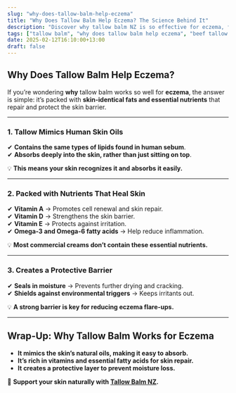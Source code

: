 ```yaml
---
slug: "why-does-tallow-balm-help-eczema"
title: "Why Does Tallow Balm Help Eczema? The Science Behind It"
description: "Discover why tallow balm NZ is so effective for eczema, from its skin-identical fats to its rich vitamin content."
tags: ["tallow balm", "why does tallow balm help eczema", "beef tallow for skin NZ"]
date: 2025-02-12T16:10:00+13:00
draft: false
---
```


## Why Does Tallow Balm Help Eczema?  

If you’re wondering **why** tallow balm works so well for **eczema**, the answer is simple: it’s packed with **skin-identical fats and essential nutrients** that repair and protect the skin barrier.  

---

### **1. Tallow Mimics Human Skin Oils**  

✔ **Contains the same types of lipids found in human sebum**.  
✔ **Absorbs deeply into the skin, rather than just sitting on top**.  

💡 **This means your skin recognizes it and absorbs it easily.**  

---

### **2. Packed with Nutrients That Heal Skin**  

✔ **Vitamin A** → Promotes cell renewal and skin repair.  
✔ **Vitamin D** → Strengthens the skin barrier.  
✔ **Vitamin E** → Protects against irritation.  
✔ **Omega-3 and Omega-6 fatty acids** → Help reduce inflammation.  

💡 **Most commercial creams don’t contain these essential nutrients.**  

---

### **3. Creates a Protective Barrier**  

✔ **Seals in moisture** → Prevents further drying and cracking.  
✔ **Shields against environmental triggers** → Keeps irritants out.  

💡 **A strong barrier is key for reducing eczema flare-ups.**  

---

## **Wrap-Up: Why Tallow Balm Works for Eczema**  

- **It mimics the skin’s natural oils, making it easy to absorb.**  
- **It’s rich in vitamins and essential fatty acids for skin repair.**  
- **It creates a protective layer to prevent moisture loss.**  

🔗 **Support your skin naturally with [Tallow Balm NZ](https://primalpantry.co.nz/shop/products/tallow-skin/).**
